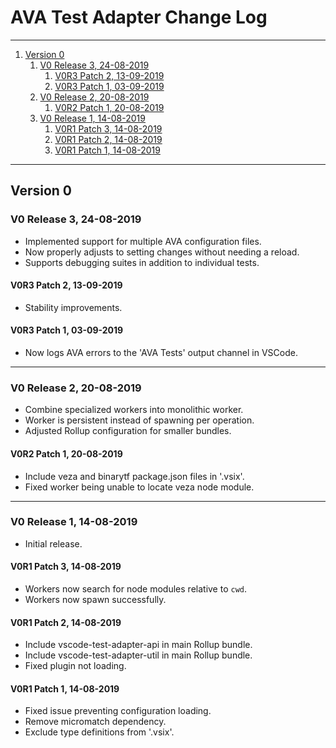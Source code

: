 # AVA Test Adapter Change Log

---

1. [Version 0](#version-0)
    1. [V0 Release 3, 24-08-2019](#v0-release-3-24-08-2019)
        1. [V0R3 Patch 2, 13-09-2019](#v0r3-patch-2-13-09-2019)
        2. [V0R3 Patch 1, 03-09-2019](#v0r3-patch-1-03-09-2019)
    2. [V0 Release 2, 20-08-2019](#v0-release-2-20-08-2019)
        1. [V0R2 Patch 1, 20-08-2019](#v0r2-patch-1-20-08-2019)
    3. [V0 Release 1, 14-08-2019](#v0-release-1-14-08-2019)
        1. [V0R1 Patch 3, 14-08-2019](#v0r1-patch-3-14-08-2019)
        2. [V0R1 Patch 2, 14-08-2019](#v0r1-patch-2-14-08-2019)
        3. [V0R1 Patch 1, 14-08-2019](#v0r1-patch-1-14-08-2019)

---

## Version 0

### V0 Release 3, 24-08-2019

- Implemented support for multiple AVA configuration files.
- Now properly adjusts to setting changes without needing a reload.
- Supports debugging suites in addition to individual tests.

#### V0R3 Patch 2, 13-09-2019

- Stability improvements.

#### V0R3 Patch 1, 03-09-2019

- Now logs AVA errors to the 'AVA Tests' output channel in VSCode.

---

### V0 Release 2, 20-08-2019

- Combine specialized workers into monolithic worker.
- Worker is persistent instead of spawning per operation.
- Adjusted Rollup configuration for smaller bundles.

#### V0R2 Patch 1, 20-08-2019

- Include veza and binarytf package.json files in '.vsix'.
- Fixed worker being unable to locate veza node module.

---

### V0 Release 1, 14-08-2019

- Initial release.

#### V0R1 Patch 3, 14-08-2019

- Workers now search for node modules relative to `cwd`.
- Workers now spawn successfully.

#### V0R1 Patch 2, 14-08-2019

- Include vscode-test-adapter-api in main Rollup bundle.
- Include vscode-test-adapter-util in main Rollup bundle.
- Fixed plugin not loading.

#### V0R1 Patch 1, 14-08-2019

- Fixed issue preventing configuration loading.
- Remove micromatch dependency.
- Exclude type definitions from '.vsix'.
